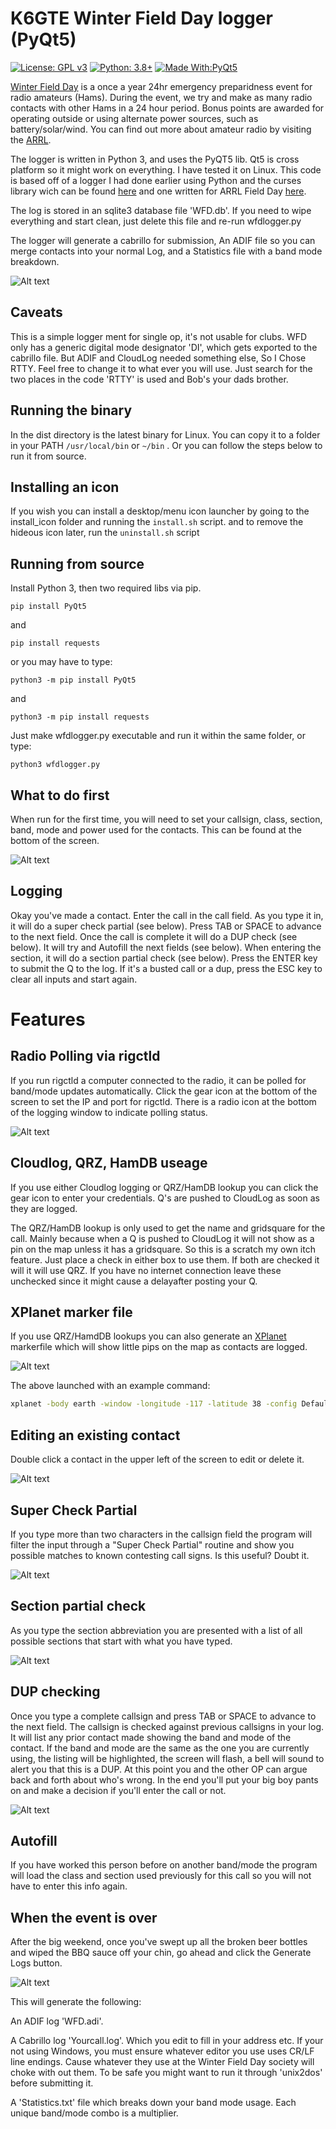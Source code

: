 # K6GTE Winter Field Day logger (PyQt5)

[![License: GPL v3](https://img.shields.io/badge/License-GPLv3-blue.svg)](https://www.gnu.org/licenses/gpl-3.0)  [![Python: 3.8+](https://img.shields.io/badge/python-3.8+-blue.svg)](https://www.python.org/downloads/)  [![Made With:PyQt5](https://img.shields.io/badge/Made%20with-PyQt5-red)](https://pypi.org/project/PyQt5/)

[Winter Field Day](https://www.winterfieldday.com/) is a once a year 24hr emergency preparidness event for radio amateurs (Hams). During the event, we try and make as many radio contacts with other Hams in a 24 hour period. Bonus points are awarded for operating outside or using alternate power sources, such as battery/solar/wind. You can find out more about amateur radio by visiting the [ARRL](https://www.arrl.org/).

The logger is written in Python 3, and uses the PyQT5 lib. Qt5 is cross platform so it might work on everything. I have tested it on Linux. This code is based off of a logger I had done earlier using Python and the curses library wich can be found [here](https://github.com/mbridak/wfd_py_logger) and one written for ARRL Field Day [here](https://github.com/mbridak/FieldDayLogger).

The log is stored in an sqlite3 database file 'WFD.db'. If you need to wipe everything and start clean, just delete this file and re-run wfdlogger.py

The logger will generate a cabrillo for submission, An ADIF file so you can merge contacts into your normal Log, and a Statistics file with a band mode breakdown.

![Alt text](https://github.com/mbridak/pyqtwfdlogger/blob/main/pics/loggerscreenshot.png)

## Caveats

This is a simple logger ment for single op, it's not usable for clubs.
WFD only has a generic digital mode designator 'DI', which gets exported to the cabrillo file. But ADIF and CloudLog needed something else, So I Chose RTTY. Feel free to change it to what ever you will use. Just search for the two places in the code 'RTTY' is used and Bob's your dads brother.

## Running the binary

In the dist directory is the latest binary for Linux. You can copy it to a folder in your PATH `/usr/local/bin` or `~/bin` . Or you can follow the steps below to run it from source.

## Installing an icon

If you wish you can install a desktop/menu icon launcher by going to the install_icon folder and running the `install.sh` script. and to remove the hideous icon later, run the `uninstall.sh` script

## Running from source

Install Python 3, then two required libs via pip.

`pip install PyQt5`

and

`pip install requests`

or you may have to type:

`python3 -m pip install PyQt5`

and

`python3 -m pip install requests`

Just make wfdlogger.py executable and run it within the same folder, or type:

`python3 wfdlogger.py`

## What to do first

When run for the first time, you will need to set your callsign, class, section, band, mode and power used for the contacts. This can be found at the bottom of the screen.

![Alt text](https://github.com/mbridak/pyqtwfdlogger/blob/main/pics/yourstuff.png)

## Logging

Okay you've made a contact. Enter the call in the call field. As you type it in, it will do a super check partial (see below). Press TAB or SPACE to advance to the next field. Once the call is complete it will do a DUP check (see below).
 It will try and Autofill the next fields (see below). When entering the section, it will do a section partial check (see below). Press the ENTER key to submit the Q to the log. If it's a busted call or a dup, press the ESC key to clear all inputs and start again.

# Features

## Radio Polling via rigctld

If you run rigctld a computer connected to the radio, it can be polled for band/mode updates automatically. Click the gear icon at the bottom of the screen to set the IP and port for rigctld. There is a radio icon at the bottom of the logging window to indicate polling status.

![Alt text](https://github.com/mbridak/pyqtwfdlogger/blob/main/pics/loggerSettingsDialog.png)

## Cloudlog, QRZ, HamDB useage

If you use either Cloudlog logging or QRZ/HamDB lookup you can click the gear icon to enter your credentials. Q's are pushed to CloudLog as soon as they are logged.

The QRZ/HamDB lookup is only used to get the name and gridsquare for the call. Mainly because when a Q is pushed to CloudLog it will not show as a pin on the map unless it has a gridsquare. So this is a scratch my own itch feature. Just place a check in either box to use them. If both are checked it will it will use QRZ.
If you have no internet connection leave these unchecked since it might cause a delayafter posting your Q.

## XPlanet marker file

If you use QRZ/HamdDB lookups you can also generate an [XPlanet](http://xplanet.sourceforge.net/) markerfile which will show little pips on the map as contacts are logged.

![Alt text](https://github.com/mbridak/pyqtwfdlogger/blob/main/pics/xplanet.png)

The above launched with an example command:

```bash
xplanet -body earth -window -longitude -117 -latitude 38 -config Default -projection azmithal -radius 200 -wait 5
```

## Editing an existing contact

Double click a contact in the upper left of the screen to edit or delete it.

![Alt text](https://github.com/mbridak/pyqtwfdlogger/blob/main/pics/editqso.png)

## Super Check Partial

If you type more than two characters in the callsign field the program will filter the input through a "Super Check Partial" routine and show you possible matches to known contesting call signs. Is this useful? Doubt it.

![Alt text](https://github.com/mbridak/pyqtwfdlogger/blob/main/pics/scp.png)

## Section partial check

As you type the section abbreviation you are presented with a list of all possible sections that start with what you have typed.

![Alt text](https://github.com/mbridak/pyqtwfdlogger/blob/main/pics/sectioncheck.png)

## DUP checking

Once you type a complete callsign and press TAB or SPACE to advance to the next field. The callsign is checked against previous callsigns in your log. It will list any prior contact made showing the band and mode of the contact. If the band and mode are the same as the one you are currently using, the listing will be highlighted, the screen will flash, a bell will sound to alert you that this is a DUP. At this point you and the other OP can argue back and forth about who's wrong. In the end you'll put your big boy pants on and make a decision if you'll enter the call or not.

![Alt text](https://github.com/mbridak/pyqtwfdlogger/blob/main/pics/dupe.png)

## Autofill

If you have worked this person before on another band/mode the program will load the class and section used previously for this call so you will not have to enter this info again.

## When the event is over

After the big weekend, once you've swept up all the broken beer bottles and wiped the BBQ sauce off your chin, go ahead and click the Generate Logs button.

![Alt text](https://github.com/mbridak/pyqtwfdlogger/blob/main/pics/genlog.png)

This will generate the following:

An ADIF log 'WFD.adi'.

A Cabrillo log 'Yourcall.log'. Which you edit to fill in your address etc. If your not using Windows, you must ensure whatever editor you use uses CR/LF line endings. Cause whatever they use at the Winter Field Day society will choke with out them. To be safe you might want to run it through 'unix2dos' before submitting it.

A 'Statistics.txt' file which breaks down your band mode usage. Each unique band/mode combo is a multiplier.
